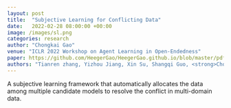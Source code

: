```yaml
---
layout: post
title:  "Subjective Learning for Conflicting Data"
date:   2022-02-28 08:00:00 +00:00
image: /images/sl.png
categories: research
author: "Chongkai Gao"
venue: "ICLR 2022 Workshop on Agent Learning in Open-Endedness"
paper: https://github.com/HeegerGao/HeegerGao.github.io/blob/master/pdfs/subjective_learning_for_confli.pdf
authors: "Tianren zhang, Yizhou Jiang, Xin Su, Shangqi Guo, <strong>Chongkai Gao</strong> and Feng Chen"
---
```

A subjective learning framework that automatically allocates the data among multiple candidate models to resolve the conflict in multi-domain data.

